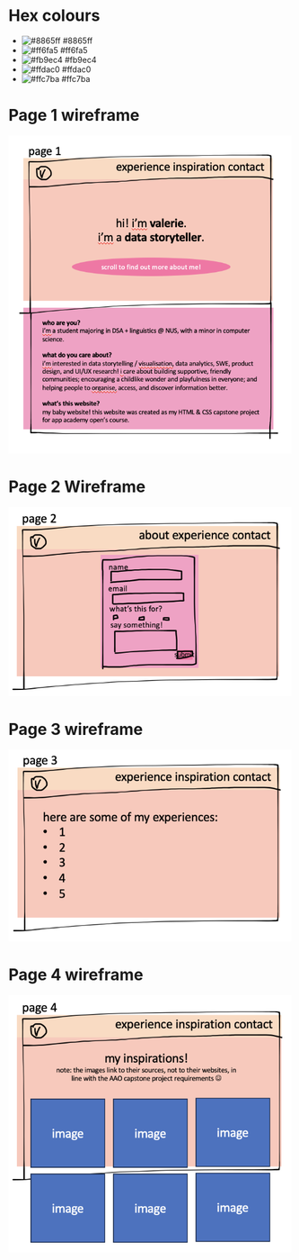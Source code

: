 # Hex colours

- ![#8865ff](https://placehold.co/15x15/8865ff/8865ff.png) #8865ff
- ![#ff6fa5](https://placehold.co/15x15/ff6fa5/ff6fa5.png) #ff6fa5
- ![#fb9ec4](https://placehold.co/15x15/fb9ec4/fb9ec4.png) #fb9ec4
- ![#ffdac0](https://placehold.co/15x15/ffdac0/ffdac0.png) #ffdac0
- ![#ffc7ba](https://placehold.co/15x15/ffc7ba/ffc7ba.png) #ffc7ba


# Page 1 wireframe

![Page 1 wireframe](planning-images/page-1.png)

# Page 2 Wireframe

![Page 2 wireframe](planning-images/page-2.png)

# Page 3 wireframe

![Page 3 wireframe](planning-images/page-3.png)

# Page 4 wireframe

![Page 4 wireframe](planning-images/page-4.png)